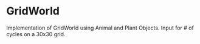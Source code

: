 # GridWorld
Implementation of GridWorld using Animal and Plant Objects. Input for # of cycles on a 30x30 grid.
